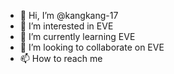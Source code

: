 - 👋 Hi, I’m @kangkang-17
- 👀 I’m interested in EVE
- 🌱 I’m currently learning EVE
- 💞️ I’m looking to collaborate on EVE
- 📫 How to reach me 

<!---
kangkang-17/kangkang-17 is a ✨ special ✨ repository because its `README.md` (this file) appears on your GitHub profile.
You can click the Preview link to take a look at your changes.
--->
